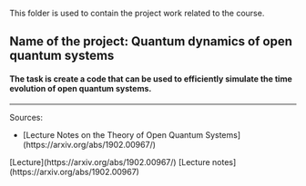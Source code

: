 This folder is used to contain the project work related to the course. 

## Name of the project: Quantum dynamics of open quantum systems

#### The task is create a code that can be used to efficiently simulate the time evolution of open quantum systems. 
___
Sources: 
<ul>
<li> [Lecture Notes on the Theory of Open Quantum Systems](https://arxiv.org/abs/1902.00967/) </li>
</ul>
[Lecture](https://arxiv.org/abs/1902.00967/)
[Lecture notes](https://arxiv.org/abs/1902.00967)
